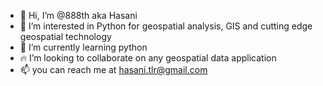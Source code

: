 - 👋 Hi, I’m @888th aka Hasani 
- 👀 I’m interested in Python for geospatial analysis, GIS and cutting edge geospatial technology 
- 🌱 I’m currently learning python 
- 🔥 I’m looking to collaborate on any geospatial data application 
- 📫 you can reach me at hasani.tlr@gmail.com 

<!---
888th/888th is a ✨ special ✨ repository because its `README.md` (this file) appears on your GitHub profile.
You can click the Preview link to take a look at your changes.
--->
